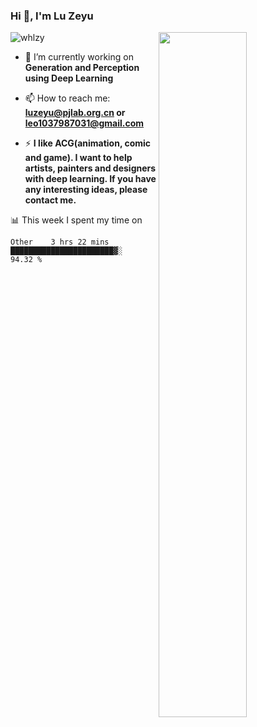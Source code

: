 ### Hi 👋, I'm Lu Zeyu

<img src="https://komarev.com/ghpvc/?username=whlzy&label=Profile%20views&color=0e75b6&style=flat" alt="whlzy" />
<img align="right" width="53%" src="https://github-readme-stats.vercel.app/api?username=whlzy&show_icons=true">

- 🔭 I’m currently working on **Generation and Perception using Deep Learning**

- 📫 How to reach me: **luzeyu@pjlab.org.cn or leo1037987031@gmail.com**

- ⚡ **I like ACG(animation, comic and game). I want to help artists, painters and designers with deep learning. If you have any interesting ideas, please contact me.**

📊 This week I spent my time on

<!--START_SECTION:waka-->

```text
Other    3 hrs 22 mins   ███████████████████████▓░   94.32 %
```

<!--END_SECTION:waka-->

